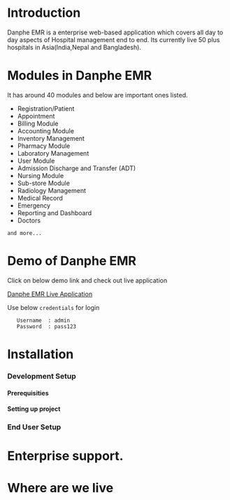 
Introduction
==============
Danphe EMR is a enterprise web-based application which covers all day to day aspects of Hospital management end to end. Its currently live 50 plus hospitals in Asia(India,Nepal and Bangladesh). 

Modules in Danphe EMR
==============
It has around 40 modules and below are important ones listed.

+ Registration/Patient 
+ Appointment 
+ Billing Module 
+ Accounting Module 
+ Inventory Management 
+ Pharmacy Module 
+ Laboratory Management 
+ User Module 
+ Admission Discharge and Transfer (ADT) 
+ Nursing Module 
+ Sub-store Module 
+ Radiology Management 
+ Medical Record 
+ Emergency 
+ Reporting and Dashboard 
+ Doctors 

`and more...`

Demo of Danphe EMR
==============

Click on below demo link and check out live application

[Danphe EMR Live Application](http://opensource-healthcare.com/ "Click here for Danphe EMR Live!")

Use below `credentials` for login

```
   Username  : admin
   Password  : pass123
```   

Installation
==============

### Development Setup

#### Prerequisities

#### Setting up project

### End User Setup

Enterprise support.
==============

Where are we live
==============


